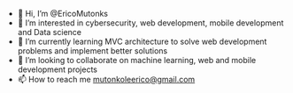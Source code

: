 - 👋 Hi, I’m @EricoMutonks
- 👀 I’m interested in cybersecurity, web development, mobile development and Data science
- 🌱 I’m currently learning MVC architecture to solve web development problems and implement better solutions
- 💞️ I’m looking to collaborate on machine learning, web and mobile development projects
- 📫 How to reach me mutonkoleerico@gmail.com

<!---
EricoMutonks/EricoMutonks is a ✨ special ✨ repository because its `README.md` (this file) appears on your GitHub profile.
You can click the Preview link to take a look at your changes.
--->
